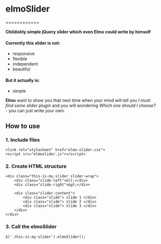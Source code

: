 # elmoSlider
============

**Childishly simple jQuery slider which even Elmo could write by himself**

#### Currently this slider is not:
- responsive
- flexible
- independent
- beautiful

#### But it actually is:
- simple

**Elmo** want to show you that next time when your mind will tell you _I must find some slider plugin_ and you will wondering _Which one should I choose?_ - you can just write your own.

## How to use

### 1. Include files

	<link rel="stylesheet" href="elmo-slider.css">
	<script src="elmoslider.js"></script>

### 2. Create HTML structure

	<div class="this-is-my-slider slider-wrap">
    	<div class="slide-left">&lt;</div>
    	<div class="slide-right">&gt;</div>

    	<div class="slider-content">
        	<div class="slide"> slide 1 </div>
            <div class="slide"> slide 2 </div>
            <div class="slide"> slide 3 </div>
    	</div>
	</div>

### 3. Call the elmoSlider

	$('.this-is-my-slider').elmoSlider();
